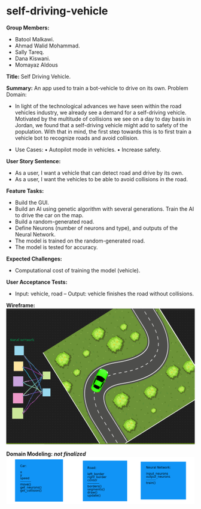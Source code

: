 # self-driving-vehicle


**Group Members:**
  * Batool Malkawi.
  * Ahmad Walid Mohammad.
  * Sally Tareq.
  * Dana Kiswani.
  * Momayaz Aldous
  

**Title:** Self Driving Vehicle.

**Summary:** 
An app used to train a bot-vehicle to drive on its own.
Problem Domain:
-	In light of the technological advances we have seen within the road vehicles industry, we already see a demand for a self-driving vehicle. Motivated by the multitude of collisions we see on a day to day basis in Jordan, we found that a self-driving vehicle might add to safety of the population. With that in mind, the first step towards this is to first train a vehicle bot to recognize roads and avoid collision.

-	Use Cases: 
•	Autopilot mode in vehicles.
•	Increase safety.
     
**User Story Sentence:**
-	As a user, I want a vehicle that can detect road and drive by its own.
-	As a user, I want the vehicles to be able to avoid collisions in the road.

**Feature Tasks:**
-	Build the GUI.
-	Build an AI using genetic algorithm with several generations. Train the AI to drive the car on the map.
-	Build a random-generated road.
-	Define Neurons (number of neurons and type), and outputs of the Neural Network.
-	The model is trained on the random-generated road.
-	The model is tested for accuracy.

**Expected Challenges:**
-	Computational cost of training the model (vehicle).

**User Acceptance Tests:**
-	Input: vehicle, road – Output: vehicle finishes the road without collisions.

**Wireframe:**
![Wireframe](./imgs/wireframe.png)

**Domain Modeling: _not finalized_**
![Domain](./imgs/domain.png)


